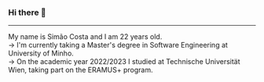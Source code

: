 ### Hi there 👋
---
My name is Simão Costa and I am 22 years old.  
-> I'm currently taking a Master's degree in Software Engineering at University of Minho.  
-> On the academic year 2022/2023 I studied at Technische Universität Wien, taking part on the ERAMUS+ program.
